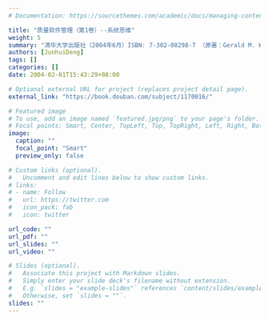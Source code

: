 ```yaml
---
# Documentation: https://sourcethemes.com/academic/docs/managing-content/

title: "质量软件管理（第1卷）--系统思维"
weight: 5
summary: "清华大学出版社（2004年6月）ISBN: 7-302-08298-7 （原著：Gerald M. Weinberg, Quality Software Management:Systems Thinking ,Dorset House (Sep. 1991), ISBN: 0-932-63322-6.）"
authors: [JunhuiDeng]
tags: []
categories: []
date: 2004-02-01T15:43:29+08:00

# Optional external URL for project (replaces project detail page).
external_link: "https://book.douban.com/subject/1170016/"

# Featured image
# To use, add an image named `featured.jpg/png` to your page's folder.
# Focal points: Smart, Center, TopLeft, Top, TopRight, Left, Right, BottomLeft, Bottom, BottomRight.
image:
  caption: ""
  focal_point: "Smart"
  preview_only: false

# Custom links (optional).
#   Uncomment and edit lines below to show custom links.
# links:
# - name: Follow
#   url: https://twitter.com
#   icon_pack: fab
#   icon: twitter

url_code: ""
url_pdf: ""
url_slides: ""
url_video: ""

# Slides (optional).
#   Associate this project with Markdown slides.
#   Simply enter your slide deck's filename without extension.
#   E.g. `slides = "example-slides"` references `content/slides/example-slides.md`.
#   Otherwise, set `slides = ""`.
slides: ""
---
```

